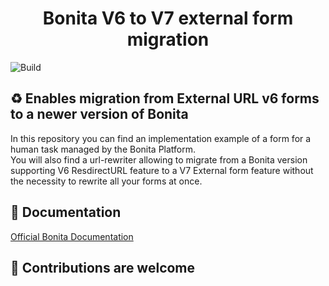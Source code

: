<h1 align="center">Bonita V6 to V7 external form migration</h1>

<img alt="Build" src="https://github.com/process-analytics/bpmn-visualization-js/workflows/Build/badge.svg">

## ♻️ Enables migration from External URL v6 forms to a newer version of Bonita

In this repository you can find an implementation example of a form for a human task managed by the Bonita Platform. <br>
You will also find a url-rewriter allowing to migrate from a Bonita version supporting V6 ResdirectURL feature to a V7 External form feature without the necessity to rewrite all your forms at once.<br>


## 📃 Documentation
[Official Bonita Documentation](https://documentation.bonitasoft.com/bonita/7.11/migrate-a-form-from-6-x)

## 🔧 Contributions are welcome

